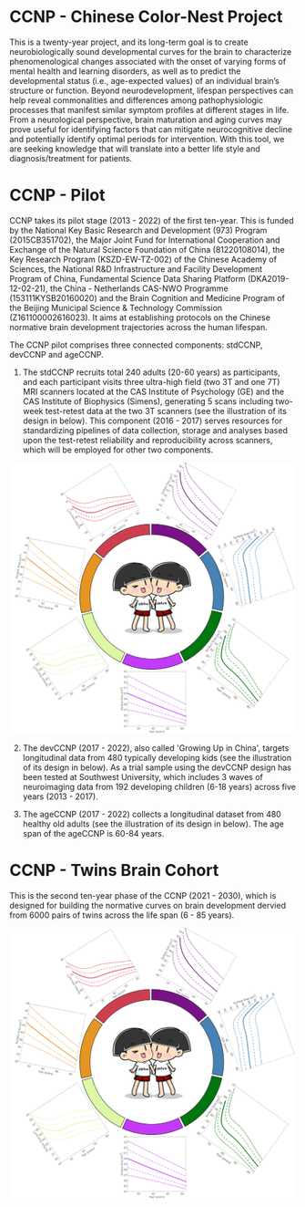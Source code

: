 # CCNP - Chinese Color-Nest Project
This is a twenty-year project, and its long-term goal is to create neurobiologically sound developmental curves for the brain to characterize phenomenological changes associated with the onset of varying forms of mental health and learning disorders, as well as to predict the developmental status (i.e., age-expected values) of an individual brain’s structure or function. Beyond neurodevelopment, lifespan perspectives can help reveal commonalities and differences among pathophysiologic processes that manifest similar symptom profiles at different stages in life. From a neurological perspective, brain maturation and aging curves may prove useful for identifying factors that can mitigate neurocognitive decline and potentially identify optimal periods for intervention. With this tool, we are seeking knowledge that will translate into a better life style and diagnosis/treatment for patients.

# CCNP - Pilot
CCNP takes its pilot stage (2013 - 2022) of the first ten-year. This is funded by the National Key Basic Research and Development (973) Program (2015CB351702), the Major Joint Fund for International Cooperation and Exchange of the Natural Science Foundation of China (81220108014), the Key Research Program (KSZD-EW-TZ-002) of the Chinese Academy of Sciences, the National R&D Infrastructure and Facility Development Program of China, Fundamental Science Data Sharing Platform (DKA2019-12-02-21), the China - Netherlands CAS-NWO Programme (153111KYSB20160020) and the Brain Cognition and Medicine Program of the Beijing Municipal Science & Technology Commission (Z161100002616023). It aims at establishing protocols on the Chinese normative brain development trajectories across the human lifespan.

The CCNP pilot comprises three connected components: stdCCNP, devCCNP and ageCCNP.

1) The stdCCNP recruits total 240 adults (20-60 years) as participants, and each participant visits three ultra-high field (two 3T and one 7T) MRI scanners located at the CAS Institute of Psychology (GE) and the CAS Institute of Biophysics (Simens), generating 5 scans including two-week test-retest data at the two 3T scanners (see the illustration of its design in below). This component (2016 - 2017) serves resources for standardizing pipelines of data collection, storage and analyses based upon the test-retest reliability and reproducibility across scanners, which will be employed for other two components.

![stdCCNP or called R3-BRAIN](https://github.com/zuoxinian/CCNP/blob/master/CTBP.jpg)

2) The devCCNP (2017 - 2022), also called 'Growing Up in China', targets longitudinal data from 480 typically developing kids (see the illustration of its design in below). As a trial sample using the devCCNP design has been tested at Southwest University, which includes 3 waves of neuroimaging data from 192 developing children (6-18 years) across five years (2013 - 2017).

3) The ageCCNP (2017 - 2022) collects a longitudinal dataset from 480 healthy old adults (see the illustration of its design in below). The age span of the ageCCNP is 60-84 years.

# CCNP - Twins Brain Cohort
This is the second ten-year phase of the CCNP (2021 - 2030), which is designed for building the normative curves on brain development dervied from 6000 pairs of twins across the life span (6 - 85 years).

![CCNP Logo for Twins](https://github.com/zuoxinian/CCNP/blob/master/CTBP.jpg)
